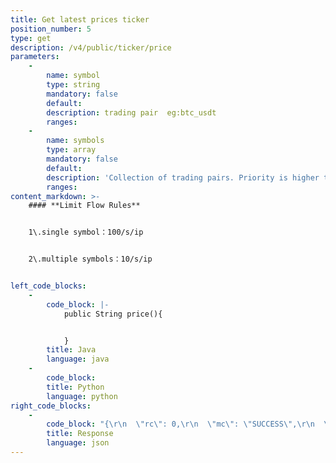 ```yaml
---
title: Get latest prices ticker
position_number: 5
type: get
description: /v4/public/ticker/price
parameters:
    -
        name: symbol
        type: string
        mandatory: false
        default:
        description: trading pair  eg:btc_usdt
        ranges:
    -
        name: symbols
        type: array
        mandatory: false
        default:
        description: 'Collection of trading pairs. Priority is higher than symbol. eg: btc_usdt,eth_usdt'
        ranges:
content_markdown: >-
    #### **Limit Flow Rules**


    1\.single symbol：100/s/ip


    2\.multiple symbols：10/s/ip


left_code_blocks:
    -
        code_block: |-
            public String price(){


            }
        title: Java
        language: java
    -
        code_block:
        title: Python
        language: python
right_code_blocks:
    -
        code_block: "{\r\n  \"rc\": 0,\r\n  \"mc\": \"SUCCESS\",\r\n  \"ma\": [],\r\n  \"result\": [\r\n    {\r\n      \"s\": \"btc_usdt\",   //symbol\r\n      \"t\": 1661856036925   //time\r\n      \"p\": \"9000.0000\",   //price\r\n      }\r\n  ]\r\n}"
        title: Response
        language: json
---
```


